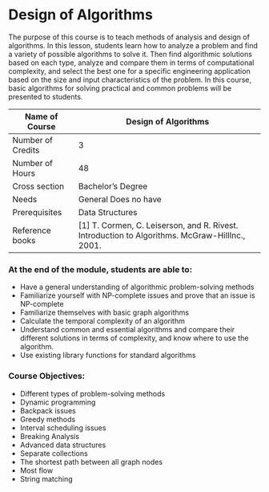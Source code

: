 
# Design of Algorithms

The purpose of this course is to teach methods of analysis and design of algorithms. In this lesson, students learn how to analyze a problem and find a variety of possible algorithms to solve it. Then find algorithmic solutions based on each type, analyze and compare them in terms of computational complexity, and select the best one for a specific engineering application based on the size and input characteristics of the problem. In this course, basic algorithms for solving practical and common problems will be presented to students.

| Name of Course |	Design of Algorithms |
|---|---|
| Number of Credits | 3 |
| Number of Hours | 48 | 
| Cross section | Bachelor’s Degree | 
| Needs | General Does no have |
| Prerequisites | Data Structures | 
| Reference books | [1] T. Cormen, C. Leiserson, and R. Rivest. Introduction to Algorithms. McGraw-HillInc., 2001. |

### At the end of the module, students are able to:

- Have a general understanding of algorithmic problem-solving methods
- Familiarize yourself with NP-complete issues and prove that an issue is NP-complete
- Familiarize themselves with basic graph algorithms
- Calculate the temporal complexity of an algorithm
- Understand common and essential algorithms and compare their different solutions in terms of complexity, and know where to use the algorithm.
- Use existing library functions for standard algorithms

### Course Objectives:

- Different types of problem-solving methods
- Dynamic programming
- Backpack issues
- Greedy methods
- Interval scheduling issues
- Breaking Analysis
- Advanced data structures
- Separate collections
- The shortest path between all graph nodes
- Most flow
- String matching
		